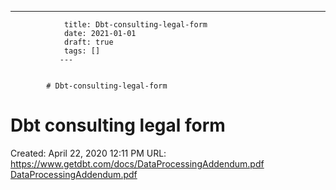 ---
                title: Dbt-consulting-legal-form
                date: 2021-01-01    
                draft: true
                tags: []
               ---


            # Dbt-consulting-legal-form

# Dbt consulting legal form
Created: April 22, 2020 12:11 PM
URL: https://www.getdbt.com/docs/DataProcessingAddendum.pdf
[DataProcessingAddendum.pdf](Dbt%20consulting%20legal%20form%200b5676cd5e654b69877af07d84935fbd/DataProcessingAddendum.pdf)